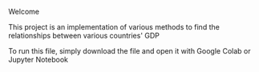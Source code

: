 Welcome

This project is an implementation of various methods to find the relationships between various countries' GDP

To run this file, simply download the file and open it with Google Colab or Jupyter Notebook
